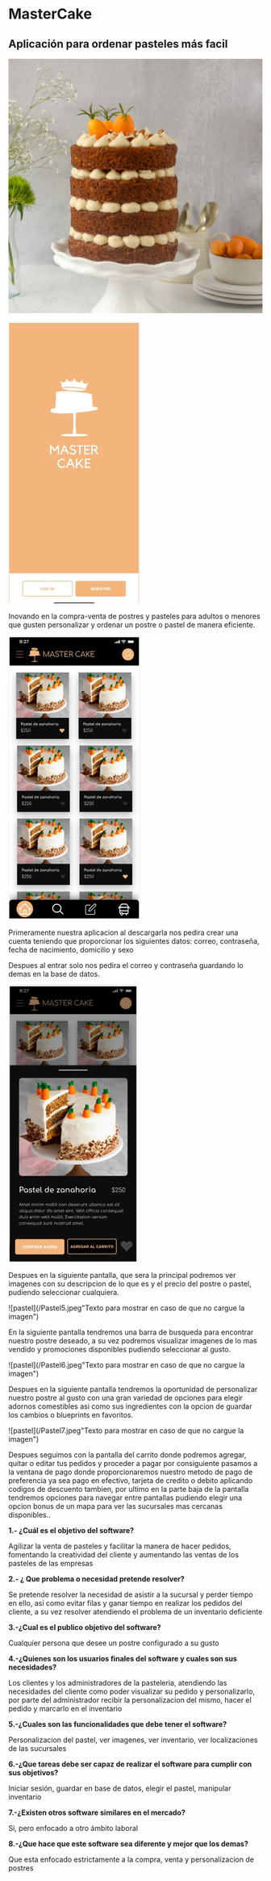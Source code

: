 # MasterCake
## Aplicación para ordenar pasteles más facil 

![pastel](/Pastel.png "Texto para mostrar en caso de que no cargue la imagen")


 ![pastel](/Pastel2.jpeg "Texto para mostrar en caso de que no cargue la imagen")


Inovando en la compra-venta de postres y pasteles para adultos 
o menores que gusten personalizar y ordenar un postre o pastel
 de manera eficiente.

![pastel](/Pastel3.jpeg "Texto para mostrar en caso de que no cargue la imagen")


Primeramente nuestra aplicacion al descargarla nos pedira crear una cuenta teniendo que proporcionar los siguientes datos:
correo,
contraseña,
fecha de nacimiento,
domicilio y 
sexo

Despues al entrar solo nos pedira el correo y contraseña guardando lo demas en la base de datos.

![pastel](/Pastel4.jpeg "Texto para mostrar en caso de que no cargue la imagen")

Despues en la siguiente pantalla, que sera la principal podremos ver imagenes con su descripcion de lo que es y el precio del postre o pastel, pudiendo seleccionar cualquiera.


![pastel](/Pastel5.jpeg"Texto para mostrar en caso de que no cargue la imagen")

En la siguiente pantalla tendremos una barra de busqueda para encontrar nuestro postre deseado, a su vez podremos visualizar imagenes de lo mas vendido y promociones disponibles pudiendo seleccionar al gusto.

![pastel](/Pastel6.jpeg"Texto para mostrar en caso de que no cargue la imagen")


Despues en la siguiente pantalla tendremos la oportunidad de personalizar nuestro postre al gusto con una gran variedad de opciones para elegir adornos comestibles asi como sus ingredientes con la opcion de guardar los cambios o blueprints en favoritos.

![pastel](/Pastel7.jpeg"Texto para mostrar en caso de que no cargue la imagen")


Despues seguimos con la pantalla del carrito donde podremos agregar, quitar o editar tus pedidos y proceder a pagar por consiguiente pasamos a la ventana de pago donde proporcionaremos nuestro metodo de pago de preferencia ya sea pago en efectivo, tarjeta de credito o debito aplicando codigos de descuento tambien, por ultimo 
en la parte baja de la pantalla tendremos opciones para navegar entre pantallas pudiendo elegir una opcion bonus de un mapa para ver las sucursales mas cercanas 
disponibles..


**1.- ¿Cuál es el objetivo del software?**

Agilizar la venta de pasteles y facilitar la manera de hacer pedidos, fomentando la creatividad del cliente y aumentando las ventas de los pasteles de las empresas

**2.- ¿ Que problema o necesidad pretende resolver?**

Se pretende resolver la necesidad de asistir a la sucursal y perder tiempo en ello, así como evitar filas y ganar tiempo en realizar los pedidos del cliente, a su vez resolver atendiendo el problema de un inventario deficiente

**3.-¿Cual es el publico objetivo del software?**

Cualquier persona que desee un postre configurado a su gusto

**4.-¿Quienes son los usuarios finales del software y cuales son sus necesidades?**

Los clientes y los administradores de la pasteleria, atendiendo las necesidades del cliente como poder visualizar su pedido y personalizarlo, por parte del administrador recibir la personalizacion del mismo, hacer el pedido y marcarlo en el inventario

**5.-¿Cuales son las funcionalidades que debe tener el software?**

Personalizacion del pastel, ver imagenes, ver inventario, ver localizaciones de las sucursales 

**6.-¿Que tareas debe ser capaz de realizar el software para cumplir con sus objetivos?**

Iniciar sesión, guardar en base de datos, elegir el pastel, manipular inventario

**7.-¿Existen otros software similares en el mercado?**

Si, pero enfocado a otro ámbito laboral

**8.-¿Que hace que este software sea diferente y mejor que los demas?**

Que esta enfocado estrictamente a la compra, venta y personalizacion de postres
